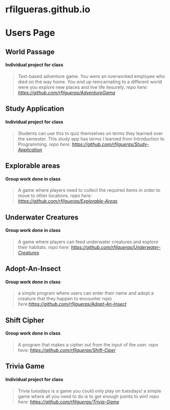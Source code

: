 # rfilgueras.github.io
# Users Page

## World Passage
#### Individual project for class
> Text-based adventure game. You were an overworked employee who died on the way home. You end up reincarnating to a 
> different world were you explore new places and live life liesurely.
*repo here: https://github.com/rfilgueras/AdventureGama*

## Study Application
#### Individual project for class
> Students can use this to quiz themselves on terms they learned over the semester. This study app has terms I 
> learned from Introduction to Programming.
*repo here: https://github.com/rfilgueras/Study-Application*

## Explorable areas
#### Group work done in class
> A game where players need to collect the required items in order to move to other locations.
*repo here: https://github.com/rfilgueras/Explorable-Areas*

## Underwater Creatures
#### Group work done in class
> A game where players can feed underwater creatures and explore their habitats.
*repo here: https://github.com/rfilgueras/Underwater-Creatures*

## Adopt-An-Insect
#### Group work done in class
> a simple program where users can enter their name and adopt a creature that they happen to encounter
*repo here:https://github.com/rfilgueras/Adopt-An-Insect*

## Shift Cipher
#### Group work done in class
> A program that makes a cipher out from the input of the user.
*repo here: https://github.com/rfilgueras/Shift-Ciper*

## Trivia Game
#### Individual project for class
> Trivia tuesdays is a game you could only play on tuesdays! a simple game where all you need to do is to get 
> enough points to win! 
*repo here: https://github.com/rfilgueras/Trivia-Game*
